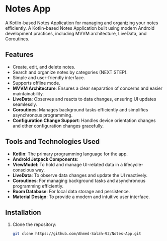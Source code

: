 # Notes App

A Kotlin-based Notes Application for managing and organizing your notes efficiently.
A Kotlin-based Notes Application built using modern Android development practices, including MVVM architecture, LiveData, and Coroutines.


## Features

- Create, edit, and delete notes.
- Search and organize notes by categories (NEXT STEP).
- Simple and user-friendly interface.
- Supports offline mode.
- **MVVM Architecture**: Ensures a clear separation of concerns and easier maintainability.
- **LiveData**: Observes and reacts to data changes, ensuring UI updates seamlessly.
- **Coroutines**: Manages background tasks efficiently and simplifies asynchronous programming.
- **Configuration Change Support**: Handles device orientation changes and other configuration changes gracefully.

## Tools and Technologies Used

- **Kotlin**: The primary programming language for the app.
- **Android Jetpack Components**:
- **ViewModel**: To hold and manage UI-related data in a lifecycle-conscious way.
- **LiveData**: To observe data changes and update the UI reactively.
- **Coroutines**: For managing background tasks and asynchronous programming efficiently.
- **Room Database**: For local data storage and persistence.
- **Material Design**: To provide a modern and intuitive user interface.

## Installation

1. Clone the repository:
   ```bash
   git clone https://github.com/Ahmed-Salah-92/Notes-App.git
